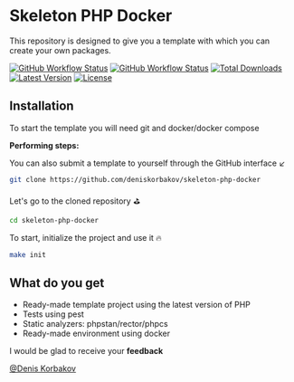 # Skeleton PHP Docker

This repository is designed to give you a template with which you can create your own packages.

<a href="https://github.com/deniskorbakov/skeleton-php-docker"><img alt="GitHub Workflow Status" src="https://github.com/deniskorbakov/skeleton-php-docker/actions/workflows/lint.yml/badge.svg"></a>
<a href="https://github.com/deniskorbakov/skeleton-php-docker"><img alt="GitHub Workflow Status" src="https://github.com/deniskorbakov/skeleton-php-docker/actions/workflows/tests.yml/badge.svg"></a>
<a href="https://packagist.org/packages/deniskorbakov/skeleton-php-docker"><img alt="Total Downloads" src="https://img.shields.io/packagist/dt/deniskorbakov/skeleton-php-docker"></a>
<a href="https://packagist.org/packages/deniskorbakov/skeleton-php-docker"><img alt="Latest Version" src="https://img.shields.io/packagist/v/deniskorbakov/skeleton-php-docker"></a>
<a href="https://packagist.org/packages/deniskorbakov/skeleton-php-docker"><img alt="License" src="https://img.shields.io/packagist/l/deniskorbakov/skeleton-php-docker"></a>

## Installation

To start the template you will need git and docker/docker compose

**Performing steps:**

You can also submit a template to yourself through the GitHub interface ↙️
```bash
git clone https://github.com/deniskorbakov/skeleton-php-docker
```

Let's go to the cloned repository ⛳
```bash
cd skeleton-php-docker
```

To start, initialize the project and use it 🔥
```bash
make init
```

## What do you get

* Ready-made template project using the latest version of PHP
* Tests using pest
* Static analyzers: phpstan/rector/phpcs
* Ready-made environment using docker


I would be glad to receive your **feedback**

[@Denis Korbakov](https://github.com/deniskorbakov)
